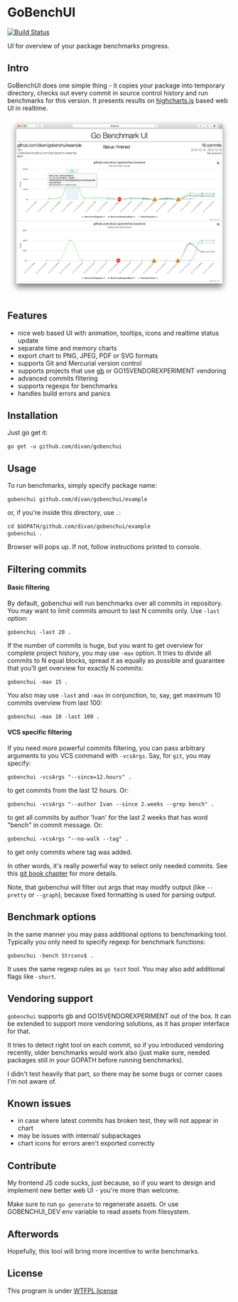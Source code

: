 
# GoBenchUI

[![Build Status](https://drone.io/github.com/divan/gobenchui/status.png)](https://drone.io/github.com/divan/gobenchui/latest)

UI for overview of your package benchmarks progress.

## Intro

GoBenchUI does one simple thing - it copies your package into temporary directory, checks out every commit in source control history and run benchmarks for this version. It presents results on [highcharts.js](http://www.highcharts.com) based web UI in realtime.

 <img src="./demo/demo.png" alt="gobenchui demo image" width="800">

## Features

* nice web based UI with animation, tooltips, icons and realtime status update
* separate time and memory charts
* export chart to PNG, JPEG, PDF or SVG formats
* supports Git and Mercurial version control
* supports projects that use [gb](http://getgb.io) or GO15VENDOREXPERIMENT vendoring
* advanced commits filtering
* supports regexps for benchmarks
* handles build errors and panics

## Installation

Just go get it:

    go get -u github.com/divan/gobenchui

## Usage

To run benchmarks, simply specify package name:

    gobenchui github.com/divan/gobenchui/example

or, if you're inside this directory, use `.`:

    cd $GOPATH/github.com/divan/gobenchui/example
    gobenchui .

Browser will pops up. If not, follow instructions printed to console.

## Filtering commits

#### Basic filtering

By default, gobenchui will run benchmarks over all commits in repository. You may want to limit commits amount to last N commits only. Use `-last` option:

    gobenchui -last 20 .

If the number of commits is huge, but you want to get overview for complete project history, you may use `-max` option. It tries to divide all commits to N equal blocks, spread it as equally as possible and guarantee that you'll get overview for exactly N commits:

    gobenchui -max 15 .
    
You also may use `-last` and `-max` in conjunction, to, say, get maximum 10 commits overview from last 100:

    gobenchui -max 10 -last 100 .

#### VCS specific filtering

If you need more powerful commits filtering, you can pass arbitrary arguments to you VCS command with `-vcsArgs`. Say, for `git`, you may specify:

    gobenchui -vcsArgs "--since=12.hours" .

to get commits from the last 12 hours. Or:

    gobenchui -vcsArgs "--author Ivan --since 2.weeks --grep bench" .
    
to get all commits by author 'Ivan' for the last 2 weeks that has word "bench" in commit message. Or:

    gobenchui -vcsArgs "--no-walk --tag" .
    
to get only commits where tag was added.

In other words, it's really powerful way to select only needed commits. See this [git book chapter](https://git-scm.com/book/en/v2/Git-Basics-Viewing-the-Commit-History) for more details.

Note, that gobenchui will filter out args that may modify output (like `--pretty` or `--graph`), because fixed formatting is used for parsing output.

## Benchmark options

In the same manner you may pass additional options to benchmarking tool. Typically you only need to specify regexp for benchmark functions:

    gobenchui -bench Strconv$ .
    
It uses the same regexp rules as `go test` tool. You may also add additional flags like `-short`.

## Vendoring support

`gobenchui` supports gb and GO15VENDOREXPERIMENT out of the box. It can be extended to support more vendoring solutions, as it has proper interface for that.

It tries to detect right tool on each commit, so if you introduced vendoring recently, older benchmarks would work also (just make sure, needed packages still in your GOPATH before running benchmarks).

I didn't test heavily that part, so there may be some bugs or corner cases I'm not aware of.

## Known issues

 * in case where latest commits has broken test, they will not appear in chart
 * may be issues with internal/ subpackages
 * chart icons for errors aren't exported correctly

## Contribute
 
My frontend JS code sucks, just because, so if you want to design and implement new better web UI - you're more than welcome.

Make sure to run `go generate` to regenerate assets. Or use GOBENCHUI_DEV env variable to read assets from filesystem.

## Afterwords

Hopefully, this tool will bring more incentive to write benchmarks.

## License

This program is under [WTFPL license](http://www.wtfpl.net)
